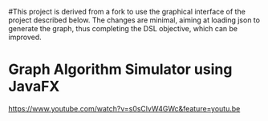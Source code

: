#This project is derived from a fork to use the graphical interface of the project described below. The changes are minimal, aiming at loading json to generate the graph, thus completing the DSL objective, which can be improved.

# Graph Algorithm Simulator using JavaFX
https://www.youtube.com/watch?v=s0sClvW4GWc&feature=youtu.be
